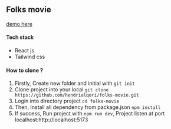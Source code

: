 ## Folks movie

[demo here](https://folks-movie.netlify.app)

#### Tech stack
- React js
- Tailwind css

#### How to clone ?

1. Firstly, Create new folder and initial with ```git init ```
2. Clone project into your local
   ``` git clone https://github.com/hendrialqori/folks-movie.git ```
3. Login into directory project ```cd folks-movie```
4. Then, Install all dependency from package.json ```npm install```
5. If success, Run project with ```npm run dev```, Project listen at port localhost:http://localhost:5173